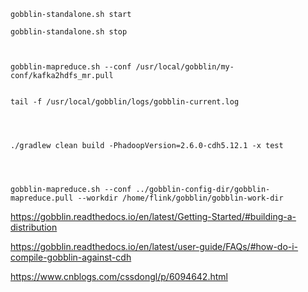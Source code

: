 ```shell
gobblin-standalone.sh start

gobblin-standalone.sh stop



gobblin-mapreduce.sh --conf /usr/local/gobblin/my-conf/kafka2hdfs_mr.pull


tail -f /usr/local/gobblin/logs/gobblin-current.log




./gradlew clean build -PhadoopVersion=2.6.0-cdh5.12.1 -x test




gobblin-mapreduce.sh --conf ../gobblin-config-dir/gobblin-mapreduce.pull --workdir /home/flink/gobblin/gobblin-work-dir
```



https://gobblin.readthedocs.io/en/latest/Getting-Started/#building-a-distribution



https://gobblin.readthedocs.io/en/latest/user-guide/FAQs/#how-do-i-compile-gobblin-against-cdh



https://www.cnblogs.com/cssdongl/p/6094642.html